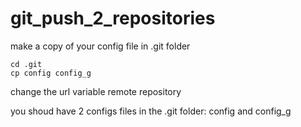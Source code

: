 # git_push_2_repositories

make a copy of your config file in .git folder
```
cd .git
cp config config_g
```

change the url variable remote repository

you shoud have 2 configs files in the .git folder:
config and config_g
